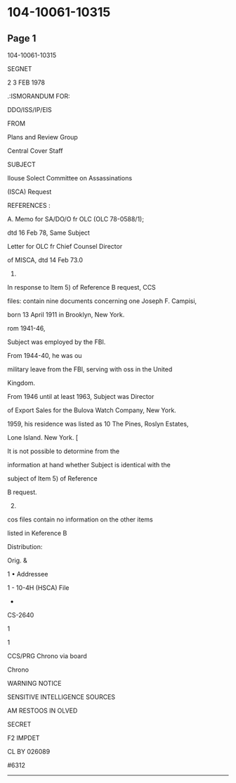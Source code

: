 # 104-10061-10315

## Page 1

104-10061-10315

SEGNET

2 3 FEB 1978

.:ISMORANDUM FOR:

DDO/ISS/IP/EIS

FROM

Plans and Review Group

Central Cover Staff

SUBJECT

Ilouse Solect Committee on Assassinations

(ISCA) Request

REFERENCES :

A. Memo for SA/DO/O fr OLC (OLC 78-0588/1);

dtd 16 Feb 78, Same Subject

Letter for OLC fr Chief Counsel Director

of MISCA, dtd 14 Feb 73.0

1.

In response to Item 5) of Reference B request, CCS

files: contain nine documents concerning one Joseph F. Campisi,

born 13 April 1911 in Brooklyn, New York.

rom 1941-46,

Subject was employed by the FBI.

From 1944-40, he was ou

military leave from the FBl, serving with oss in the United

Kingdom.

From 1946 until at least 1963, Subject was Director

of Export Sales for the Bulova Watch Company, New York.

1959, his residence was listed as 10 The Pines, Roslyn Estates,

Lone Island. New York. [

It is not possible to detormine from the

information at hand whether Subject is identical with the

subject of Item 5) of Reference

B request.

2.

cos files contain no information on the other items

listed in Keference B

Distribution:

Orig. &

1 • Addressee

1 - 10-4H (HSCA) File

-

CS-2640

1

1

CCS/PRG Chrono via board

Chrono

WARNING NOTICE

SENSITIVE INTELLIGENCE SOURCES

AM RESTOOS IN OLVED

SECRET

F2 IMPDET

CL BY 026089

#6312

---

